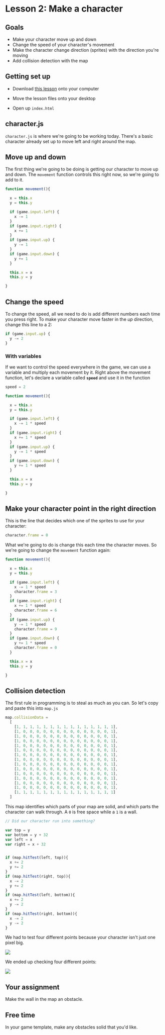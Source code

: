 # Lesson 2: Make a character

## Goals

- Make your character move up and down
- Change the speed of your character's movement
- Make the character change direction (sprites) with the direction you're moving
- Add collision detection with the map

## Getting set up

- Download [this lesson](http://bit.ly/dojo-2) onto your computer

- Move the lesson files onto your desktop

- Open up `index.html`

## character.js

`character.js` is where we're going to be working today. There's a basic character already set up to move left and right around the map.

## Move up and down

The first thing we're going to be doing is getting our character to move up and down. The `movement` function controls this right now, so we're going to add to it.

``` javascript
function movement(){

  x = this.x
  y = this.y

  if (game.input.left) {
    x -= 1
  }
  if (game.input.right) {
    x += 1
  }
  if (game.input.up) {
    y -= 1
  }
  if (game.input.down) {
    y += 1
  }

  this.x = x
  this.y = y

}
```

## Change the speed

To change the speed, all we need to do is add different numbers each time you press right. To make your character move faster in the *up* direction, change this line to a 2:

``` javascript
if (game.input.up) {
  y -= 2
}
```

### With variables

If we want to control the speed everywhere in the game, we can use a variable and multiply each movement by it. Right above the movement function, let's declare a variable called **`speed`** and use it in the function

``` javascript
speed = 2

function movement(){

  x = this.x
  y = this.y

  if (game.input.left) {
    x -= 1 * speed
  }
  if (game.input.right) {
    x += 1 * speed
  }
  if (game.input.up) {
    y -= 1 * speed
  }
  if (game.input.down) {
    y += 1 * speed
  }

  this.x = x
  this.y = y

}
```

## Make your character point in the right direction

This is the line that decides which one of the sprites to use for your character:

``` javascript
character.frame = 0
```

What we're going to do is change this each time the character moves. So we're going to change the `movement` function again:

``` javascript
function movement(){

  x = this.x
  y = this.y

  if (game.input.left) {
    x -= 1 * speed
    character.frame = 3
  }
  if (game.input.right) {
    x += 1 * speed
    character.frame = 6
  }
  if (game.input.up) {
    y -= 1 * speed
    character.frame = 9
  }
  if (game.input.down) {
    y += 1 * speed
    character.frame = 0
  }

  this.x = x
  this.y = y

}
```

## Collision detection

The first rule in programming is to steal as much as you can. So let's copy and paste this into `map.js`

``` javascript
map.collisionData =
  [
    [1, 1, 1, 1, 1, 1, 1, 1, 1, 1, 1, 1, 1, 1, 1],
    [1, 0, 0, 0, 0, 0, 0, 0, 0, 0, 0, 0, 0, 0, 1],
    [1, 0, 0, 0, 0, 0, 0, 0, 0, 0, 0, 0, 0, 0, 1],
    [1, 0, 0, 0, 0, 0, 0, 0, 0, 0, 0, 0, 0, 0, 1],
    [1, 0, 0, 0, 0, 0, 0, 0, 0, 0, 0, 0, 0, 0, 1],
    [1, 0, 0, 0, 0, 0, 0, 0, 0, 0, 0, 0, 0, 0, 1],
    [1, 0, 0, 0, 0, 0, 0, 0, 0, 0, 0, 0, 0, 0, 1],
    [1, 0, 0, 0, 0, 0, 0, 0, 0, 0, 0, 0, 0, 0, 1],
    [1, 0, 0, 0, 0, 0, 0, 0, 0, 0, 0, 0, 0, 0, 1],
    [1, 0, 0, 0, 0, 0, 0, 0, 0, 0, 0, 0, 0, 0, 1],
    [1, 0, 0, 0, 0, 0, 0, 0, 0, 0, 0, 0, 0, 0, 1],
    [1, 0, 0, 0, 0, 0, 0, 0, 0, 0, 0, 0, 0, 0, 1],
    [1, 0, 0, 0, 0, 0, 0, 0, 0, 0, 0, 0, 0, 0, 1],
    [1, 0, 0, 0, 0, 0, 0, 0, 0, 0, 0, 0, 0, 0, 1],
    [1, 1, 1, 1, 1, 1, 1, 1, 1, 1, 1, 1, 1, 1, 1]
  ]
```

This map identifies which parts of your map are solid, and which parts the character can walk through. A `0` is free space while a `1` is a wall.

``` javascript
// Did our character run into something?

var top = y
var bottom = y + 32
var left = x
var right = x + 32


if (map.hitTest(left, top)){
  x += 2
  y += 2
}
if (map.hitTest(right, top)){
  x -= 2
  y += 2
}
if (map.hitTest(left, bottom)){
  x += 2
  y -= 2
}
if (map.hitTest(right, bottom)){
  x -= 2
  y -= 2
}
```

We had to test four different points because your character isn't just one pixel big.

![](http://cl.ly/image/0S301o0G220i/content)

We ended up checking four different points:

![](http://cl.ly/image/3B3l100n3x2W/content)

## Your assignment

Make the wall in the map an obstacle.

## Free time

In your game template, make any obstacles solid that you'd like.

